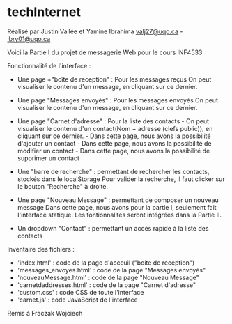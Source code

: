 # techInternet
Réalisé par Justin Vallée et Yamine Ibrahima
            valj27@uqo.ca  -  ibry01@uqo.ca
            
Voici la Partie I du projet de messagerie Web pour le cours INF4533

Fonctionnalité de l'interface :
  - Une page +"boîte de reception" : Pour les messages reçus
          On peut visualiser le contenu d'un message, en cliquant sur ce dernier.
          
  - Une page "Messages envoyés" : Pour les messages envoyés
          On peut visualiser le contenu d'un message, en cliquant sur ce dernier.
          
  - Une page "Carnet d'adresse" : Pour la liste des contacts
        - On peut visualiser le contenu d'un contact(Nom + adresse (clefs public)), en cliquant sur ce dernier.
        - Dans cette page, nous avons la possibilité d'ajouter un contact
        - Dans cette page, nous avons la possibilité de modifier un contact
        - Dans cette page, nous avons la possibilité de supprimer un contact

  - Une "barre de recherche" : permettant de rechercher les contacts, stockés dans le localStorage
         Pour valider la recherche, il faut clicker sur le bouton "Recherche" à droite.
         
  - Une page "Nouveau Message" : permettant de composer un nouveau message
         Dans cette page, nous avons pour la partie I, seulement fait l'interface statique.
         Les fontionnalités seront intégrées dans la Partie II.
         
  - Un dropdown "Contact" : permettant un accès rapide à la liste des contacts


Inventaire des fichiers :
  - 'index.html' : code de la page d'acceuil ("boite de reception")
  - 'messages_envoyes.html' : code de la page "Messages envoyés"
  - 'nouveauMessage.html' : code de la page "Nouveau Message"
  - 'carnetdaddresses.html' : code de la page "Carnet d'adresse"
  - 'custom.css' : code CSS de toute l'interface
  - 'carnet.js' : code JavaScript de l'interface
           

Remis à Fraczak Wojciech 
